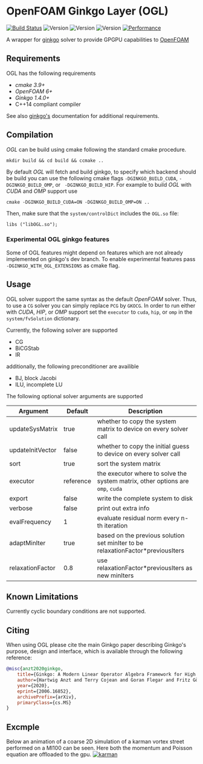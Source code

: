 # OpenFOAM Ginkgo Layer (OGL)
[![Build Status](https://travis-ci.com/hpsim/OGL.svg?branch=dev)](https://travis-ci.com/hpsim/OGL)
![Version](https://img.shields.io/badge/version-OpenFOAM--6-blue)
![Version](https://img.shields.io/badge/version-OpenFOAM--7-blue)
![Version](https://img.shields.io/badge/version-OpenFOAM--8-blue)
[![Performance](https://img.shields.io/badge/Performance-Data-brightgreen)](https://github.com/greole/OGL_DATA)

A wrapper for [ginkgo](https://github.com/ginkgo-project/ginkgo) solver to provide GPGPU capabilities to [OpenFOAM](https://openfoam.org/)

## Requirements

OGL has the following requirements

*   _cmake 3.9+_
*   _OpenFOAM 6+_
*   _Ginkgo 1.4.0+_
*   C++14 compliant compiler

See also [ginkgo's](https://github.com/ginkgo-project/ginkgo) documentation for additional requirements.

## Compilation

*OGL* can be build using cmake following the standard cmake procedure. 

    mkdir build && cd build && ccmake ..

By default *OGL* will fetch and build ginkgo, to specify which backend should be build you can use the following cmake flags `-DGINKGO_BUILD_CUDA`, `-DGINKGO_BUILD_OMP`, or ` -DGINKGO_BUILD_HIP`. For example to build *OGL* with *CUDA* and *OMP* support use

    cmake -DGINKGO_BUILD_CUDA=ON -DGINKGO_BUILD_OMP=ON ..

Then, make sure that the `system/controlDict` includes the `OGL.so` file:

    libs ("libOGL.so");

### Experimental OGL ginkgo features

Some of OGL features might depend on features which are not already implemented on ginkgo's dev branch. To enable experimental features pass `-DGINKGO_WITH_OGL_EXTENSIONS` as cmake flag.


## Usage

OGL solver support the same syntax as the default *OpenFOAM* solver. Thus, to use a `CG` solver you can simply replace `PCG` by `GKOCG`. In order to run either with *CUDA*, *HIP*, or *OMP* support set the `executor` to `cuda`, `hip`, or `omp` in the  `system/fvSolution` dictionary.

Currently, the following solver are supported

* CG
* BiCGStab
* IR

additionally, the following preconditioner are availible

* BJ, block Jacobi
* ILU, incomplete LU

The following optional solver arguments are supported

Argument | Default | Description
------------ | ------------- | -------------
updateSysMatrix | true | whether to copy the system matrix to device on every solver call
updateInitVector | false |whether to copy the initial guess to device on every solver call
sort | true | sort the system matrix
executor | reference | the executor where to solve the system matrix, other options are `omp`, `cuda`
export | false | write the complete system to disk
verbose | false | print out extra info
evalFrequency | 1 | evaluate residual norm every n-th iteration
adaptMinIter | true | based on the previous solution set minIter to be relaxationFactor*previousIters
relaxationFactor | 0.8 | use relaxationFactor*previousIters as new minIters

## Known Limitations

Currently cyclic boundary conditions are not supported.

## Citing

When using OGL please cite the main Ginkgo paper describing Ginkgo's purpose, design and interface, which is
available through the following reference:

``` bibtex
@misc{anzt2020ginkgo,
    title={Ginkgo: A Modern Linear Operator Algebra Framework for High Performance Computing},
    author={Hartwig Anzt and Terry Cojean and Goran Flegar and Fritz Göbel and Thomas Grützmacher and Pratik Nayak and Tobias Ribizel and Yuhsiang Mike Tsai and Enrique S. Quintana-Ortí},
    year={2020},
    eprint={2006.16852},
    archivePrefix={arXiv},
    primaryClass={cs.MS}
}
```
## Excmple
Below an animation of a coarse 2D simulation of a karman vortex street performed on a MI100 can  be seen. Here both the momentum and Poisson equation are offloaded to the gpu.
[![karman](https://github.com/hpsim/OGL_DATA/blob/main/assets/U_mag_rainbow.gif)](https://github.com/hpsim/OGL_DATA/blob/main/assets/U_mag_rainbow.gif)
